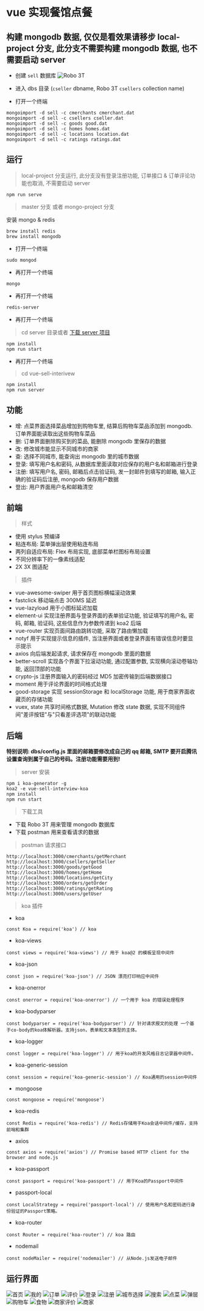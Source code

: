 <!--
 * @Description:
 * @version:
 * @Author: GanEhank
 * @Date: 2019-06-09 02:19:56
 * @LastEditors: GanEhank
 * @LastEditTime: 2019-08-18 23:19:24
 -->

# vue 实现餐馆点餐

## 构建 mongodb 数据, 仅仅是看效果请移步 local-project 分支, 此分支不需要构建 mongodb 数据, 也不需要启动 server

- 创建 `sell` 数据库
![Robo 3T](https://i.loli.net/2019/08/15/6xL9MRak8FOo7Tz.png)

- 进入 dbs 目录
(`cseller` dbname, Robo 3T `csellers` collection name)

- 打开一个终端

```node
mongoimport -d sell -c cmerchants cmerchant.dat
mongoimport -d sell -c csellers cseller.dat
mongoimport -d sell -c goods good.dat
mongoimport -d sell -c homes homes.dat
mongoimport -d sell -c locations location.dat
mongoimport -d sell -c ratings ratings.dat
```

## 运行

> local-project 分支运行, 此分支没有登录注册功能, 订单接口 & 订单评论功能也取消, 不需要启动 server

```node
npm run serve
```

> master 分支 或者 mongo-project 分支

安装 mongo & redis

```node
brew install redis
brew install mongodb
```

- 打开一个终端

```node
sudo mongod
```

- 再打开一个终端

```node
mongo
```

- 再打开一个终端

```node
redis-server
```

- 再打开一个终端

> cd server 目录或者 [下载 server 项目](https://github.com/GanYihuan/vue-sell-interview-koa)

```node
npm install
npm run start
```

- 再打开一个终端

> cd vue-sell-interivew

```node
npm install
npm run server
```

## 功能

- 增: 点菜界面选择菜品增加到购物车里, 结算后购物车菜品添加到 mongodb. 订单界面能读取出这些购物车菜品
- 删: 订单界面删除购买到的菜品, 能删除 mongodb 里保存的数据
- 改: 修改城市能显示不同城市的商家
- 查: 选择不同城市, 能查询出 mongodb 里的城市数据
- 登录: 填写用户名和密码, 从数据库里面读取对应保存的用户名和邮箱进行登录
- 注册: 填写用户名, 密码, 邮箱后点击验证码, 发一封邮件到填写的邮箱, 输入正确的验证码后注册, mongodb 保存用户数据
- 登出: 用户界面用户名和邮箱清空

## 前端

> 样式

- 使用 stylus 预编译
- 粘连布局: 菜单弹出层使用粘连布局
- 两列自适应布局: Flex 布局实现, 底部菜单栏图标布局设置
- 不同分辨率下的一像素线适配
- 2X 3X 图适配

> 插件

- vue-awesome-swiper 用于首页图标横幅滚动效果
- fastclick 移动端点击 300MS 延迟
- vue-lazyload 用于小图标延迟加载
- element-ui 实现注册界面与登录界面的表单验证功能, 验证填写的用户名, 密码, 邮箱, 验证码, 这些信息作为参数传递到 koa2 后端
- vue-router 实现页面间路由跳转功能, 采取了路由懒加载
- notyf 用于实现提示信息的插件, 当注册界面或者登录界面有错误信息时要显示提示
- axios 向后端发起请求, 请求保存在 mongodb 里面的数据
- better-scroll 实现各个界面下拉滚动功能, 通过配置参数, 实现横向滚动卷轴功能, 返回顶部的功能
- crypto-js 注册界面输入的密码经过 MD5 加密传输到后端数据接口
- moment 用于评论界面的时间格式处理
- good-storage 实现 sessionStorage 和 localStorage 功能, 用于商家界面收藏页的存储功能
- vuex, state 共享时间格式数据, Mutation 修改 state 数据, 实现不同组件间"差评按钮"与"只看差评选项"的联动功能

## 后端

**特别说明: dbs/config.js 里面的邮箱要修改成自己的 qq 邮箱, SMTP 要开启腾讯设置查询到属于自己的号码。注册功能需要用到!**

> server 安装

```node
npm i koa-generator -g
koa2 -e vue-sell-interview-koa
npm install
npm run start
```

> 下载工具

- 下载 Robo 3T 用来管理 mongodb 数据库
- 下载 postman 用来查看请求的数据

> postman 请求接口

```node
http://localhost:3000/cmerchants/getMerchant
http://localhost:3000/csellers/getSeller
http://localhost:3000/goods/getGood
http://localhost:3000/homes/getHome
http://localhost:3000/locations/getCity
http://localhost:3000/orders/getOrder
http://localhost:3000/ratings/getRating
http://localhost:3000/users/getUser
```

> koa 插件

- koa

```node
const Koa = require('koa') // koa
```

- koa-views

```node
const views = require('koa-views') // 用于 koa@2 的模板呈现中间件
```

- koa-json

```node
const json = require('koa-json') // JSON 漂亮打印响应中间件
```

- koa-onerror

```node
const onerror = require('koa-onerror') // 一个用于 koa 的错误处理程序
```

- koa-bodyparser

```node
const bodyparser = require('koa-bodyparser') // 针对请求报文的处理 一个基于co-body的koa体解析器。支持json，表单和文本类型的主体。
```

- koa-logger

```node
const logger = require('koa-logger') // 用于koa的开发风格日志记录器中间件。
```

- koa-generic-session

```node
const session = require('koa-generic-session') // Koa通用的session中间件
```

- mongoose

```node
const mongoose = require('mongoose')
```

- koa-redis

```node
const Redis = require('koa-redis') // Redis存储用于Koa会话中间件/缓存，支持前哨和集群
```

- axios

```node
const axios = require('axios') // Promise based HTTP client for the browser and node.js
```

- koa-passport

```node
const passport = require('koa-passport') // 用于Koa的Passport中间件
```

- passport-local

```node
const LocalStrategy = require('passport-local') // 使用用户名和密码进行身份验证的Passport策略。
```

- koa-router

```node
const Router = require('koa-router') // koa 路由
```

- nodemail

```node
const nodeMailer = require('nodemailer') // 从Node.js发送电子邮件
```

## 运行界面

![首页](https://i.loli.net/2019/07/07/5d21dcb8ec98213034.png)
![我的](https://i.loli.net/2019/07/07/5d21dcc8187b090045.png)
![订单](https://i.loli.net/2019/07/07/5d21ddfe3953132679.png)
![评价](https://i.loli.net/2019/07/07/5d21de109e60c60434.png)
![登录](https://i.loli.net/2019/07/07/5d21dde55a95667685.png)
![注册](https://i.loli.net/2019/07/07/5d21ddd7c135584780.png)
![城市选择](https://i.loli.net/2019/07/07/5d21dcdccdd8e17054.png)
![搜索](https://i.loli.net/2019/07/07/5d21dcfa7599180670.png)
![点菜](https://i.loli.net/2019/07/07/5d21dd3cac9b233136.png)
![弹层](https://i.loli.net/2019/07/07/5d21dd967e11592097.png)
![购物车](https://i.loli.net/2019/07/07/5d21dd864f1d082015.png)
![食物](https://i.loli.net/2019/07/07/5d21ddc04587a74086.png)
![商家评价](https://i.loli.net/2019/07/07/5d21dd1e48ba716486.png)
![商家](https://i.loli.net/2019/07/07/5d21dd0e5ad8351348.png)

